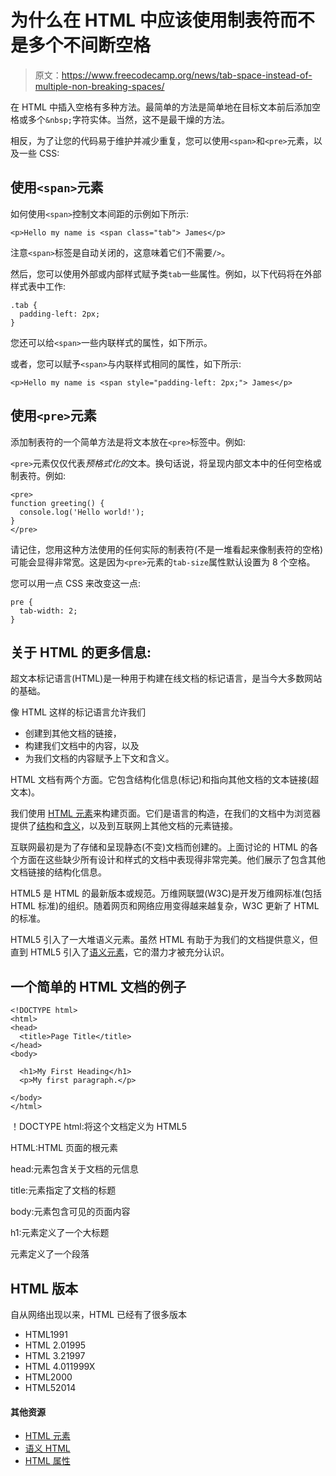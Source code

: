 # 为什么在 HTML 中应该使用制表符而不是多个不间断空格

> 原文：<https://www.freecodecamp.org/news/tab-space-instead-of-multiple-non-breaking-spaces/>

在 HTML 中插入空格有多种方法。最简单的方法是简单地在目标文本前后添加空格或多个`&nbsp;`字符实体。当然，这不是最干燥的方法。

相反，为了让您的代码易于维护并减少重复，您可以使用`<span>`和`<pre>`元素，以及一些 CSS:

## **使用`<span>`元素**

如何使用`<span>`控制文本间距的示例如下所示:

```
<p>Hello my name is <span class="tab"> James</p>
```

注意`<span>`标签是自动关闭的，这意味着它们不需要`/>`。

然后，您可以使用外部或内部样式赋予类`tab`一些属性。例如，以下代码将在外部样式表中工作:

```
.tab {
  padding-left: 2px;
}
```

您还可以给`<span>`一些内联样式的属性，如下所示。

或者，您可以赋予`<span>`与内联样式相同的属性，如下所示:

```
<p>Hello my name is <span style="padding-left: 2px;"> James</p>
```

## 使用`<pre>`元素

添加制表符的一个简单方法是将文本放在`<pre>`标签中。例如:

`<pre>`元素仅仅代表*预格式化的*文本。换句话说，将呈现内部文本中的任何空格或制表符。例如:

```
<pre>
function greeting() {
  console.log('Hello world!');
}
</pre>
```

请记住，您用这种方法使用的任何实际的制表符(不是一堆看起来像制表符的空格)可能会显得非常宽。这是因为`<pre>`元素的`tab-size`属性默认设置为 8 个空格。

您可以用一点 CSS 来改变这一点:

```
pre {
  tab-width: 2;
}
```

## 关于 HTML 的更多信息:

超文本标记语言(HTML)是一种用于构建在线文档的标记语言，是当今大多数网站的基础。

像 HTML 这样的标记语言允许我们

*   创建到其他文档的链接，
*   构建我们文档中的内容，以及
*   为我们文档的内容赋予上下文和含义。

HTML 文档有两个方面。它包含结构化信息(标记)和指向其他文档的文本链接(超文本)。

我们使用 [HTML 元素](https://guide.freecodecamp.org/html#)来构建页面。它们是语言的构造，在我们的文档中为浏览器提供了[结构](https://guide.freecodecamp.org/html#)和[含义](https://guide.freecodecamp.org/html#)，以及到互联网上其他文档的元素链接。

互联网最初是为了存储和呈现静态(不变)文档而创建的。上面讨论的 HTML 的各个方面在这些缺少所有设计和样式的文档中表现得非常完美。他们展示了包含其他文档链接的结构化信息。

HTML5 是 HTML 的最新版本或规范。万维网联盟(W3C)是开发万维网标准(包括 HTML 标准)的组织。随着网页和网络应用变得越来越复杂，W3C 更新了 HTML 的标准。

HTML5 引入了一大堆语义元素。虽然 HTML 有助于为我们的文档提供意义，但直到 HTML5 引入了[语义元素](https://guide.freecodecamp.org/html#)，它的潜力才被充分认识。

## 一个简单的 HTML 文档的例子

```
<!DOCTYPE html>
<html>
<head>
  <title>Page Title</title>
</head>
<body>

  <h1>My First Heading</h1>
  <p>My first paragraph.</p>

</body>
</html>
```

！DOCTYPE html:将这个文档定义为 HTML5

HTML:HTML 页面的根元素

head:元素包含关于文档的元信息

title:元素指定了文档的标题

body:元素包含可见的页面内容

h1:元素定义了一个大标题

元素定义了一个段落

## HTML 版本

自从网络出现以来，HTML 已经有了很多版本

*   HTML1991
*   HTML 2.01995
*   HTML 3.21997
*   HTML 4.011999X
*   HTML2000
*   HTML52014

#### **其他资源**

*   [HTML 元素](https://guide.freecodecamp.org/html/elements)
*   [语义 HTML](https://guide.freecodecamp.org/html/html5-semantic-elements)
*   [HTML 属性](https://guide.freecodecamp.org/html/attributes)